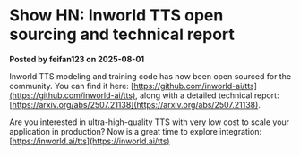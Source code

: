 # Show HN: Inworld TTS open sourcing and technical report

**Posted by feifan123 on 2025-08-01**

Inworld TTS modeling and training code has now been open sourced for the community. You can find it here: [https://github.com/inworld-ai/tts](https://github.com/inworld-ai/tts), along with a detailed technical report: [https://arxiv.org/abs/2507.21138](https://arxiv.org/abs/2507.21138).

Are you interested in ultra-high-quality TTS with very low cost to scale your application in production? Now is a great time to explore integration: [https://inworld.ai/tts](https://inworld.ai/tts)